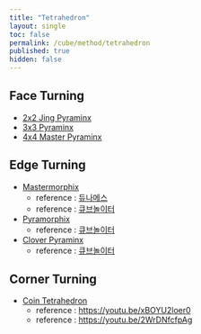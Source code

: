 ```yaml
---
title: "Tetrahedron"
layout: single
toc: false
permalink: /cube/method/tetrahedron
published: true
hidden: false
---
```


<head>
  <base target="_self">
</head>



## Face Turning

- [2x2 Jing Pyraminx](/cube/method/tetrahedron/face_turning/2x2_jing_pyraminx)
- [3x3 Pyraminx](/cube/method/tetrahedron/face_turning/3x3_pyraminx)
- [4x4 Master Pyraminx](/cube/method/tetrahedron/face_turning/4x4_master_pyraminx)



## Edge Turning

- [Mastermorphix](https://twistypuzzles.com/app/museum/museum_showitem.php?pkey=675)
  - reference : [듀나메스](https://youtu.be/yKW48BaE91M)
  - reference : [큐브놀이터](https://youtu.be/VW-CvVZkRzQ)
- [Pyramorphix](https://twistypuzzles.com/app/museum/museum_showitem.php?pkey=542)
  - reference : [큐브놀이터](https://youtu.be/WIy5ZvTXsOY)
- [Clover Pyraminx](https://twistypuzzles.com/app/museum/museum_showitem.php?pkey=7135)
  - reference : [큐브놀이터](https://youtu.be/85_Zb7q5K70)



## Corner Turning

- [Coin Tetrahedron](https://twistypuzzles.com/app/museum/museum_showitem.php?pkey=6748)
  - reference : <https://youtu.be/xBOYU2loer0>
  - reference : <https://youtu.be/2WrDNfcfpAg>
